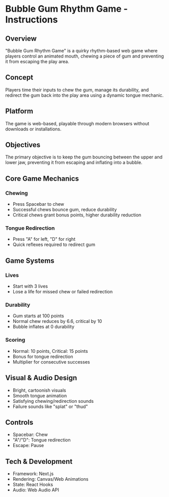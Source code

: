 # Bubble Gum Rhythm Game - Instructions

## Overview
"Bubble Gum Rhythm Game" is a quirky rhythm-based web game where players control an animated mouth, chewing a piece of gum and preventing it from escaping the play area.

## Concept
Players time their inputs to chew the gum, manage its durability, and redirect the gum back into the play area using a dynamic tongue mechanic.

## Platform
The game is web-based, playable through modern browsers without downloads or installations.

## Objectives
The primary objective is to keep the gum bouncing between the upper and lower jaw, preventing it from escaping and inflating into a bubble.

## Core Game Mechanics

### Chewing
- Press Spacebar to chew
- Successful chews bounce gum, reduce durability  
- Critical chews grant bonus points, higher durability reduction

### Tongue Redirection
- Press "A" for left, "D" for right
- Quick reflexes required to redirect gum

## Game Systems

### Lives
- Start with 3 lives
- Lose a life for missed chew or failed redirection

### Durability
- Gum starts at 100 points
- Normal chew reduces by 6.6, critical by 10
- Bubble inflates at 0 durability

### Scoring
- Normal: 10 points, Critical: 15 points
- Bonus for tongue redirection
- Multiplier for consecutive successes

## Visual & Audio Design
- Bright, cartoonish visuals
- Smooth tongue animation
- Satisfying chewing/redirection sounds
- Failure sounds like "splat" or "thud"

## Controls
- Spacebar: Chew
- "A"/"D": Tongue redirection
- Escape: Pause

## Tech & Development
- Framework: Next.js
- Rendering: Canvas/Web Animations
- State: React Hooks
- Audio: Web Audio API